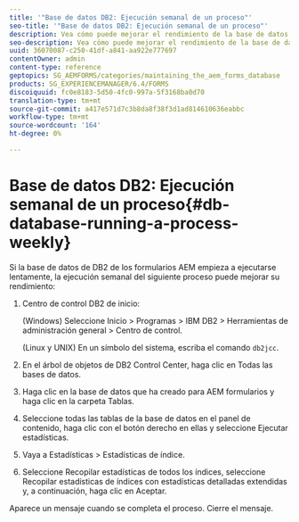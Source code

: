```yaml
---
title: '"Base de datos DB2: Ejecución semanal de un proceso"'
seo-title: '"Base de datos DB2: Ejecución semanal de un proceso"'
description: Vea cómo puede mejorar el rendimiento de la base de datos DB2 de formularios AEM.
seo-description: Vea cómo puede mejorar el rendimiento de la base de datos DB2 de formularios AEM.
uuid: 36070087-c250-41df-a841-aa922e777697
contentOwner: admin
content-type: reference
geptopics: SG_AEMFORMS/categories/maintaining_the_aem_forms_database
products: SG_EXPERIENCEMANAGER/6.4/FORMS
discoiquuid: fc0e8183-5d50-4fc0-997a-5f3168ba0d70
translation-type: tm+mt
source-git-commit: a417e571d7c3b8da8f38f3d1ad814610636eabbc
workflow-type: tm+mt
source-wordcount: '164'
ht-degree: 0%

---
```



# Base de datos DB2: Ejecución semanal de un proceso{#db-database-running-a-process-weekly}

Si la base de datos de DB2 de los formularios AEM empieza a ejecutarse lentamente, la ejecución semanal del siguiente proceso puede mejorar su rendimiento:

1. Centro de control DB2 de inicio:

   (Windows) Seleccione Inicio > Programas > IBM DB2 > Herramientas de administración general > Centro de control.

   (Linux y UNIX) En un símbolo del sistema, escriba el comando `db2jcc`.

1. En el árbol de objetos de DB2 Control Center, haga clic en Todas las bases de datos.
1. Haga clic en la base de datos que ha creado para AEM formularios y haga clic en la carpeta Tablas.
1. Seleccione todas las tablas de la base de datos en el panel de contenido, haga clic con el botón derecho en ellas y seleccione Ejecutar estadísticas.
1. Vaya a Estadísticas > Estadísticas de índice.
1. Seleccione Recopilar estadísticas de todos los índices, seleccione Recopilar estadísticas de índices con estadísticas detalladas extendidas y, a continuación, haga clic en Aceptar.

Aparece un mensaje cuando se completa el proceso. Cierre el mensaje.
